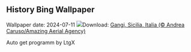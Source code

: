 ## History Bing Wallpaper
Wallpaper date: 2024-07-11
![](https://www.bing.com/th?id=OHR.GangiSicily_ES-ES2394496656_UHD.jpg&w=1000)Download: [Gangi, Sicilia, Italia (© Andrea Caruso/Amazing Aerial Agency)](https://www.bing.com/th?id=OHR.GangiSicily_ES-ES2394496656_UHD.jpg)

Auto get programm by LtgX
